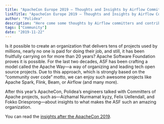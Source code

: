 ```yaml
---
title: "ApacheCon Europe 2019 — Thoughts and Insights by Airflow Committers"
linkTitle: "ApacheCon Europe 2019 — Thoughts and Insights by Airflow Committers"
author: "Polidea"
description: "Here come some thoughts by Airflow committers and contributors from the ApacheCon Europe 2019. Get to know the ASF community!"
tags: ["Community"]
date: "2019-11-22"
---
```


Is it possible to create an organization that delivers tens of projects used by millions, nearly no one is paid for doing their job, and still, it has been fruitfully carrying on for more than 20 years? Apache Software Foundation proves it is possible. For the last two decades, ASF has been crafting a model called the Apache Way—a way of organizing and leading tech open source projects. Due to this approach, which is strongly based on the “community over code” motto, we can enjoy such awesome projects like Apache Spark, Flink, Beam, or Airflow (and many more).

After this year’s ApacheCon, Polidea’s engineers talked with Committers of Apache projects, such as—Aizhamal Nurmamat kyzy, Felix Uellendall, and Fokko Driesprong—about insights to what makes the ASF such an amazing organization.

You can read the [insights after the ApacheCon 2019](https://higrys.medium.com/apachecon-europe-2019-thoughts-and-insights-by-airflow-committers-9ff5f6938c99).

